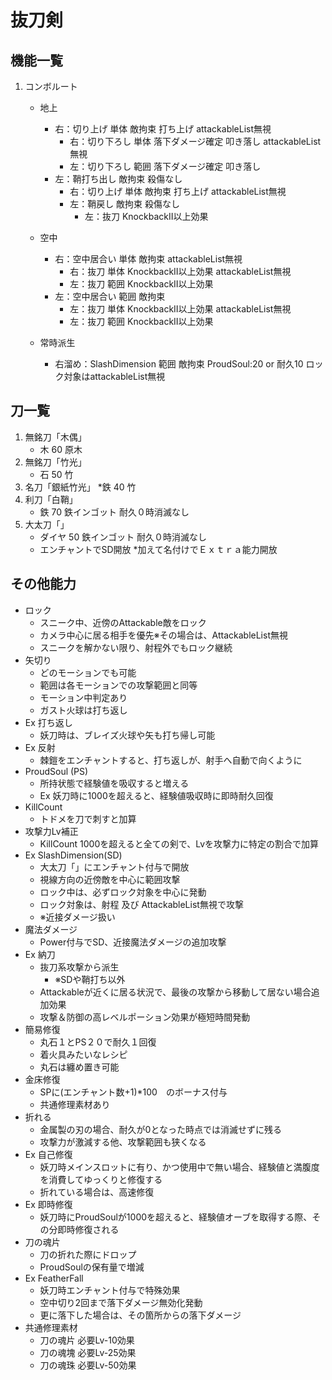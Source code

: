 抜刀剣
=================

機能一覧
---------

1. コンボルート
    * 地上
        * 右：切り上げ
        単体 敵拘束 打ち上げ attackableList無視
            * 右：切り下ろし
            単体 落下ダメージ確定 叩き落し attackableList無視
            * 左：切り下ろし
            範囲 落下ダメージ確定 叩き落し
        * 左：鞘打ち出し
        敵拘束  殺傷なし
            * 右：切り上げ
            単体 敵拘束 打ち上げ attackableList無視
            * 左：鞘戻し
            敵拘束  殺傷なし
                * 左：抜刀
                KnockbackII以上効果
    * 空中
	    * 右：空中居合い
	    単体 敵拘束  attackableList無視
	        * 右：抜刀
	        単体 KnockbackII以上効果  attackableList無視
	        * 左：抜刀
	        範囲 KnockbackII以上効果
	    * 左：空中居合い
	    範囲 敵拘束
	        * 左：抜刀
	        単体 KnockbackII以上効果  attackableList無視
	        * 左：抜刀
	        範囲 KnockbackII以上効果

    * 常時派生
        * 右溜め：SlashDimension
        範囲 敵拘束 ProudSoul:20 or 耐久10 ロック対象はattackableList無視

刀一覧
--------

1. 無銘刀「木偶」
    * 木 60 原木
2. 無銘刀「竹光」
    * 石 50 竹
3. 名刀「銀紙竹光」
    *鉄 40 竹
4. 利刀「白鞘」
    * 鉄 70 鉄インゴット 耐久０時消滅なし
5. 大太刀「」
    * ダイヤ 50 鉄インゴット 耐久０時消滅なし
    * エンチャントでSD開放
    *加えて名付けでＥｘｔｒａ能力開放

その他能力
-----------

* ロック
    * スニーク中、近傍のAttackable敵をロック
    * カメラ中心に居る相手を優先※その場合は、AttackableList無視
    * スニークを解かない限り、射程外でもロック継続
* 矢切り
    * どのモーションでも可能
    * 範囲は各モーションでの攻撃範囲と同等
    * モーション中判定あり
    * ガスト火球は打ち返し
* Ex 打ち返し
    * 妖刀時は、ブレイズ火球や矢も打ち帰し可能
* Ex 反射
    * 棘鎧をエンチャントすると、打ち返しが、射手へ自動で向くように
* ProudSoul  (PS)
    * 所持状態で経験値を吸収すると増える
    * Ex 妖刀時に1000を超えると、経験値吸収時に即時耐久回復
* KillCount
    * トドメを刀で刺すと加算
* 攻撃力Lv補正
    * KillCount 1000を超えると全ての剣で、Lvを攻撃力に特定の割合で加算
* Ex SlashDimension(SD)
    * 大太刀「」にエンチャント付与で開放
    * 視線方向の近傍敵を中心に範囲攻撃
    * ロック中は、必ずロック対象を中心に発動
    * ロック対象は、射程 及び AttackableList無視で攻撃
    * ※近接ダメージ扱い
* 魔法ダメージ
    * Power付与でSD、近接魔法ダメージの追加攻撃
* Ex 納刀
    * 抜刀系攻撃から派生
        * ※SDや鞘打ち以外
    * Attackableが近くに居る状況で、最後の攻撃から移動して居ない場合追加効果
    * 攻撃＆防御の高レベルポーション効果が極短時間発動
*  簡易修復
    * 丸石１とPS２０で耐久１回復
    * 着火具みたいなレシピ
    * 丸石は纏め置き可能
* 金床修復
    * SPに(エンチャント数+1)*100　のボーナス付与
    * 共通修理素材あり
* 折れる
    * 金属製の刃の場合、耐久が0となった時点では消滅せずに残る
    * 攻撃力が激減する他、攻撃範囲も狭くなる
* Ex 自己修復
    * 妖刀時メインスロットに有り、かつ使用中で無い場合、経験値と満腹度を消費してゆっくりと修復する
    * 折れている場合は、高速修復
* Ex 即時修復
    * 妖刀時にProudSoulが1000を超えると、経験値オーブを取得する際、その分即時修復される
* 刀の魂片
    * 刀の折れた際にドロップ
    * ProudSoulの保有量で増減
* Ex FeatherFall
    * 妖刀時エンチャント付与で特殊効果
    * 空中切り2回まで落下ダメージ無効化発動
    * 更に落下した場合は、その箇所からの落下ダメージ
* 共通修理素材
    * 刀の魂片 必要Lv-10効果
    * 刀の魂塊 必要Lv-25効果
    * 刀の魂珠 必要Lv-50効果
